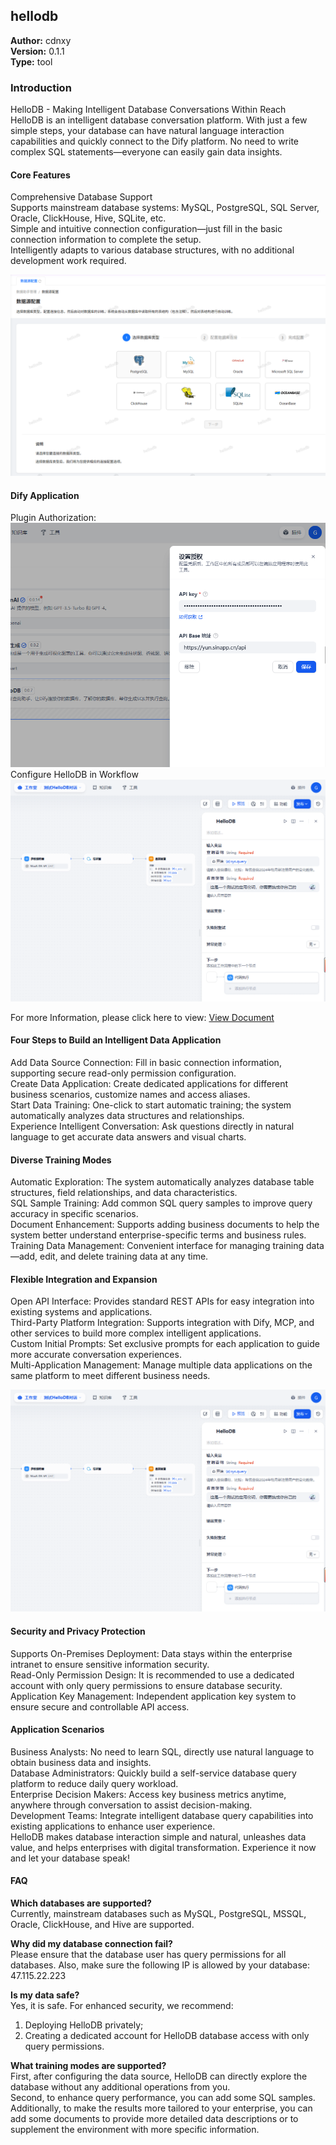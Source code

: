 ## hellodb

**Author:** cdnxy  
**Version:** 0.1.1  
**Type:** tool

### Introduction

HelloDB - Making Intelligent Database Conversations Within Reach  
HelloDB is an intelligent database conversation platform. With just a few simple steps, your database can have natural language interaction capabilities and quickly connect to the Dify platform. No need to write complex SQL statements—everyone can easily gain data insights.

#### Core Features
Comprehensive Database Support  
Supports mainstream database systems: MySQL, PostgreSQL, SQL Server, Oracle, ClickHouse, Hive, SQLite, etc.  
Simple and intuitive connection configuration—just fill in the basic connection information to complete the setup.  
Intelligently adapts to various database structures, with no additional development work required.

![添加数据源](./_assets/datasource.png)


#### Dify Application
Plugin Authorization:
![HelloDB Plugin Authorization](./_assets/dify-plugin-auth.png)
Configure HelloDB in Workflow
![Use of HelloDB Plugin in Workflow](./_assets/dify-workflow.png)

For more Information, please click here to view: [View Document](https://e1ryau52efm.feishu.cn/wiki/L2gwwGLZmi6HSSkpICccMuVnnic?from=from_copylink)

#### Four Steps to Build an Intelligent Data Application
Add Data Source Connection: Fill in basic connection information, supporting secure read-only permission configuration.  
Create Data Application: Create dedicated applications for different business scenarios, customize names and access aliases.  
Start Data Training: One-click to start automatic training; the system automatically analyzes data structures and relationships.  
Experience Intelligent Conversation: Ask questions directly in natural language to get accurate data answers and visual charts.

#### Diverse Training Modes
Automatic Exploration: The system automatically analyzes database table structures, field relationships, and data characteristics.  
SQL Sample Training: Add common SQL query samples to improve query accuracy in specific scenarios.  
Document Enhancement: Supports adding business documents to help the system better understand enterprise-specific terms and business rules.  
Training Data Management: Convenient interface for managing training data—add, edit, and delete training data at any time.

#### Flexible Integration and Expansion
Open API Interface: Provides standard REST APIs for easy integration into existing systems and applications.  
Third-Party Platform Integration: Supports integration with Dify, MCP, and other services to build more complex intelligent applications.  
Custom Initial Prompts: Set exclusive prompts for each application to guide more accurate conversation experiences.  
Multi-Application Management: Manage multiple data applications on the same platform to meet different business needs.

![Dify插件在工作流中的使用](./_assets/dify-workflow.png)

#### Security and Privacy Protection
Supports On-Premises Deployment: Data stays within the enterprise intranet to ensure sensitive information security.  
Read-Only Permission Design: It is recommended to use a dedicated account with only query permissions to ensure database security.  
Application Key Management: Independent application key system to ensure secure and controllable API access.

#### Application Scenarios
Business Analysts: No need to learn SQL, directly use natural language to obtain business data and insights.  
Database Administrators: Quickly build a self-service database query platform to reduce daily query workload.  
Enterprise Decision Makers: Access key business metrics anytime, anywhere through conversation to assist decision-making.  
Development Teams: Integrate intelligent database query capabilities into existing applications to enhance user experience.  
HelloDB makes database interaction simple and natural, unleashes data value, and helps enterprises with digital transformation. Experience it now and let your database speak!

#### FAQ

**Which databases are supported?**  
Currently, mainstream databases such as MySQL, PostgreSQL, MSSQL, Oracle, ClickHouse, and Hive are supported.

**Why did my database connection fail?**  
Please ensure that the database user has query permissions for all databases. Also, make sure the following IP is allowed by your database: 47.115.22.223

**Is my data safe?**  
Yes, it is safe. For enhanced security, we recommend:

1. Deploying HelloDB privately;
2. Creating a dedicated account for HelloDB database access with only query permissions.

**What training modes are supported?**  
First, after configuring the data source, HelloDB can directly explore the database without any additional operations from you.  
Second, to enhance query performance, you can add some SQL samples.  
Additionally, to make the results more tailored to your enterprise, you can add some documents to provide more detailed data descriptions or to supplement the environment with more specific information.
